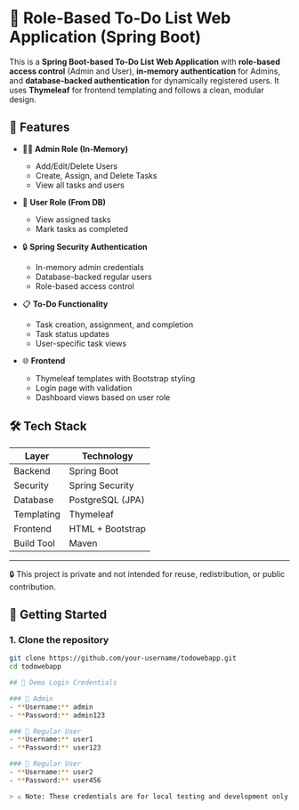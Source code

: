 # 📝 Role-Based To-Do List Web Application (Spring Boot)

This is a **Spring Boot-based To-Do List Web Application** with **role-based access control** (Admin and User), **in-memory authentication** for Admins, and **database-backed authentication** for dynamically registered users. It uses **Thymeleaf** for frontend templating and follows a clean, modular design.

## 🔧 Features

- 🧑‍💼 **Admin Role (In-Memory)**
  - Add/Edit/Delete Users
  - Create, Assign, and Delete Tasks
  - View all tasks and users

- 👤 **User Role (From DB)**
  - View assigned tasks
  - Mark tasks as completed

- 🔒 **Spring Security Authentication**
  - In-memory admin credentials
  - Database-backed regular users
  - Role-based access control

- 📋 **To-Do Functionality**
  - Task creation, assignment, and completion
  - Task status updates
  - User-specific task views

- 🌐 **Frontend**
  - Thymeleaf templates with Bootstrap styling
  - Login page with validation
  - Dashboard views based on user role

## 🛠️ Tech Stack

| Layer       | Technology         |
|-------------|--------------------|
| Backend     | Spring Boot        |
| Security    | Spring Security    |
| Database    | PostgreSQL (JPA)   |
| Templating  | Thymeleaf          |
| Frontend    | HTML + Bootstrap   |
| Build Tool  | Maven              |

---

🔒 This project is private and not intended for reuse, redistribution, or public contribution.

## 🚀 Getting Started

### 1. Clone the repository

```bash
git clone https://github.com/your-username/todowebapp.git
cd todowebapp

## 🔐 Demo Login Credentials

### 👤 Admin
- **Username:** admin
- **Password:** admin123

### 🙋 Regular User
- **Username:** user1
- **Password:** user123

### 🙋 Regular User
- **Username:** user2
- **Password:** user456

> ⚠️ Note: These credentials are for local testing and development only.

